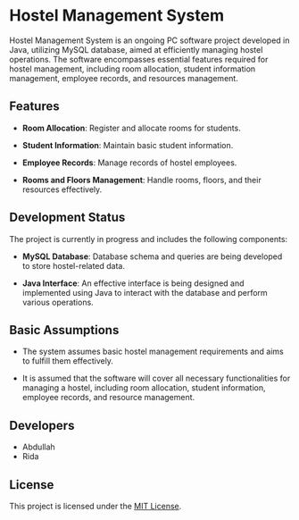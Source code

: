 # Hostel Management System

Hostel Management System is an ongoing PC software project developed in Java, utilizing MySQL database, aimed at efficiently managing hostel operations. The software encompasses essential features required for hostel management, including room allocation, student information management, employee records, and resources management.

## Features

- **Room Allocation**: Register and allocate rooms for students.
  
- **Student Information**: Maintain basic student information.
  
- **Employee Records**: Manage records of hostel employees.
  
- **Rooms and Floors Management**: Handle rooms, floors, and their resources effectively.

## Development Status

The project is currently in progress and includes the following components:

- **MySQL Database**: Database schema and queries are being developed to store hostel-related data.
  
- **Java Interface**: An effective interface is being designed and implemented using Java to interact with the database and perform various operations.

## Basic Assumptions

- The system assumes basic hostel management requirements and aims to fulfill them effectively.
  
- It is assumed that the software will cover all necessary functionalities for managing a hostel, including room allocation, student information, employee records, and resource management.

## Developers

- Abdullah
- Rida

## License

This project is licensed under the [MIT License](LICENSE).
